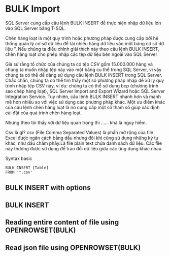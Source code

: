 # BULK Import

SQL Server cung cấp câu lệnh BULK INSERT để thực hiện nhập dữ liệu lớn vào SQL Server bằng T-SQL.

Chèn hàng loạt là một quy trình hoặc phương pháp được cung cấp bởi hệ thống quản lý cơ sở dữ liệu để tải nhiều hàng dữ liệu vào một bảng cơ sở dữ liệu ”. Nếu chúng ta điều chỉnh giải thích này theo câu lệnh BULK INSERT, chèn hàng loạt cho phép nhập các tệp dữ liệu bên ngoài vào SQL Server

Giả sử rằng tổ chức của chúng ta có tệp CSV gồm 15.000.000 hàng và chúng ta muốn nhập tệp này vào một bảng cụ thể trong SQL Server, vì vậy chúng ta có thể dễ dàng sử dụng câu lệnh BULK INSERT trong SQL Server. Chắc chắn, chúng ta có thể tìm thấy một số phương pháp nhập để xử lý quy trình nhập tệp CSV này, ví dụ: chúng ta có thể sử dụng bcp (chương trình sao chép hàng loạt), SQL Server Import and Export Wizard hoặc SQL Server Integration Service. Tuy nhiên, câu lệnh BULK INSERT nhanh hơn và mạnh mẽ hơn nhiều so với việc sử dụng các phương pháp khác. Một ưu điểm khác của câu lệnh chèn hàng loạt là nó cung cấp một số tham số giúp xác định cài đặt của quá trình chèn hàng loạt. 

Nhưng theo tôi thấy với dữ liệu quan trọng thì ...... khá là nguy hiểm.

Csv là gì? csv (File Comma Separated Values) là phần mở rộng của file Excel được ngăn cách bằng dấu nhưng đôi khi cũng sử dụng những ký tự khác, như dấu chấm phẩy.Là file plain text chứa danh sách dữ liệu. Các file này thường được sử dụng để trao đổi dữ liệu giữa các ứng dụng khác nhau. 

Syntax basic 

```
BULK INSERT [Table]
FROM '*.csv'
```

## BULK INSERT with options
## BULK INSERT
## Reading entire content of file using OPENROWSET(BULK)
## Read json file using OPENROWSET(BULK)